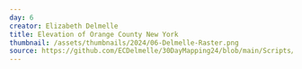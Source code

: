 ```yaml
---
day: 6
creator: Elizabeth Delmelle
title: Elevation of Orange County New York
thumbnail: /assets/thumbnails/2024/06-Delmelle-Raster.png
source: https://github.com/ECDelmelle/30DayMapping24/blob/main/Scripts/Day6_raster.R
---
```


